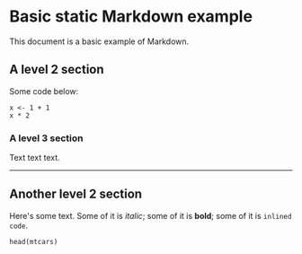 Basic static Markdown example
=============================

This document is a basic example of Markdown.

## A level 2 section

Some code below:

``` {.r}
x <- 1 + 1
x * 2
```

### A level 3 section

Text text text.

*****


## Another level 2 section

Here's some text. Some of it is _italic_; some of it is **bold**; some of it is `inlined code`.


``` {.r}
head(mtcars)
```
